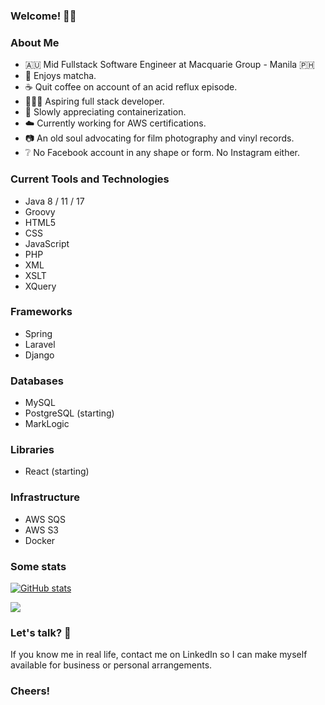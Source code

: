 ### Welcome! 👋🏻

<!--
**california96/california96** is a ✨ _special_ ✨ repository because its `README.md` (this file) appears on your GitHub profile.

Here are some ideas to get you started:

- 🔭 I’m currently working on ...
- 🌱 I’m currently learning ...
- 👯 I’m looking to collaborate on ...
- 🤔 I’m looking for help with ...
- 💬 Ask me about ...
- 📫 How to reach me: ...
- 😄 Pronouns: ...
- ⚡ Fun fact: ...
-->

### About Me

- 🇦🇺 Mid Fullstack Software Engineer at Macquarie Group - Manila 🇵🇭
- 🍵 Enjoys matcha.
- ☕️ Quit coffee on account of an acid reflux episode.
- 🧑🏻‍💻 Aspiring full stack developer.
- 🚢 Slowly appreciating containerization.
- ☁️ Currently working for AWS certifications.
- 📷 An old soul advocating for film photography and vinyl records.
- ❔ No Facebook account in any shape or form. No Instagram either.

### Current Tools and Technologies
- Java 8 / 11 / 17
- Groovy
- HTML5
- CSS
- JavaScript
- PHP
- XML
- XSLT
- XQuery

### Frameworks
- Spring
- Laravel
- Django

### Databases
- MySQL
- PostgreSQL (starting)
- MarkLogic

### Libraries
- React (starting)

### Infrastructure
- AWS SQS
- AWS S3
- Docker

### Some stats
[![GitHub stats](https://github-readme-stats.vercel.app/api?username=california96&count_private=true&show_icons=true&theme=tokyonight)](https://github.com/anuraghazra/github-readme-stats)

<a href="https://github.com/anuraghazra/github-readme-stats">
  <img align="center" src="https://github-readme-stats.anuraghazra1.vercel.app/api/top-langs/?username=california96&count_private=true&include_all_commits=true&theme=radical&hide=html" />
</a>

### Let's talk? 📱
If you know me in real life, contact me on LinkedIn so I can make myself available for business or personal arrangements.

### Cheers!
